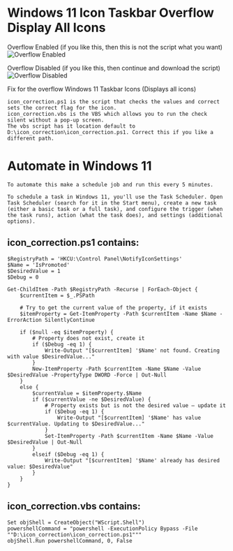 
# Windows 11 Icon Taskbar Overflow Display All Icons

Overflow Enabled (if you like this, then this is not the script what you want)
![Overflow Enabled](https://raw.githubusercontent.com/tslenter/Windows-11-Icon-Taskbar-Overflow-Display-All-Icons/main/Overflow_Enabled.png)

Overflow Disabled (if you like this, then continue and download the script)
![Overflow Disabled](https://raw.githubusercontent.com/tslenter/Windows-11-Icon-Taskbar-Overflow-Display-All-Icons/main/OverFlow_Disabled.png)

Fix for the overflow Windows 11 Taskbar Icons (Displays all icons)
```
icon_correction.ps1 is the script that checks the values and correct sets the correct flag for the icon.
icon_correction.vbs is the VBS which allows you to run the check silent without a pop-up screen.
The vbs script has it location default to D:\icon_correction\icon_correction.ps1. Correct this if you like a different path.
```

# Automate in Windows 11 
```
To automate this make a schedule job and run this every 5 minutes.

To schedule a task in Windows 11, you'll use the Task Scheduler. Open Task Scheduler (search for it in the Start menu), create a new task (either a basic task or a full task), and configure the trigger (when the task runs), action (what the task does), and settings (additional options). 
```

## icon_correction.ps1 contains:
```
$RegistryPath = 'HKCU:\Control Panel\NotifyIconSettings'
$Name = 'IsPromoted'
$DesiredValue = 1
$Debug = 0

Get-ChildItem -Path $RegistryPath -Recurse | ForEach-Object {
    $currentItem = $_.PSPath

    # Try to get the current value of the property, if it exists
    $itemProperty = Get-ItemProperty -Path $currentItem -Name $Name -ErrorAction SilentlyContinue

    if ($null -eq $itemProperty) {
        # Property does not exist, create it
        if ($Debug -eq 1) {
            Write-Output "[$currentItem] '$Name' not found. Creating with value $DesiredValue..."
        }
        New-ItemProperty -Path $currentItem -Name $Name -Value $DesiredValue -PropertyType DWORD -Force | Out-Null
    }
    else {
        $currentValue = $itemProperty.$Name
        if ($currentValue -ne $DesiredValue) {
            # Property exists but is not the desired value — update it
            if ($Debug -eq 1) {
                Write-Output "[$currentItem] '$Name' has value $currentValue. Updating to $DesiredValue..."
            }
            Set-ItemProperty -Path $currentItem -Name $Name -Value $DesiredValue | Out-Null
        }
        elseif ($Debug -eq 1) {
            Write-Output "[$currentItem] '$Name' already has desired value: $DesiredValue"
        }
    }
}
```
## icon_correction.vbs contains:
```
Set objShell = CreateObject("WScript.Shell")
powershellCommand = "powershell -ExecutionPolicy Bypass -File ""D:\icon_correction\icon_correction.ps1"""
objShell.Run powershellCommand, 0, False
```
